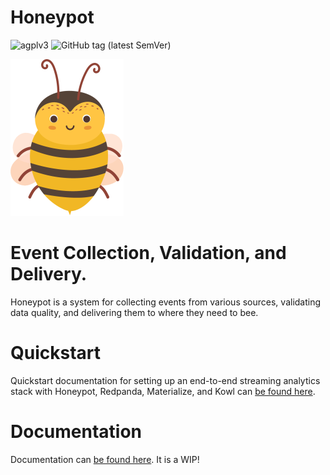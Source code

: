 # Honeypot

![agplv3](https://img.shields.io/badge/license-AGPLv3-brightgreen)
![GitHub tag (latest SemVer)](https://img.shields.io/github/v/tag/silverton-io/honeypot)

![honey](website/static/img/bee2.svg)

# Event Collection, Validation, and Delivery.

Honeypot is a system for collecting events from various sources, validating data quality, and delivering them to where they need to bee.


# Quickstart

Quickstart documentation for setting up an end-to-end streaming analytics stack with Honeypot, Redpanda, Materialize, and Kowl can [be found here](https://honeypot.silverton.io/examples/quickstart).


# Documentation

Documentation can [be found here](https://honeypot.silverton.io/). It is a WIP!
